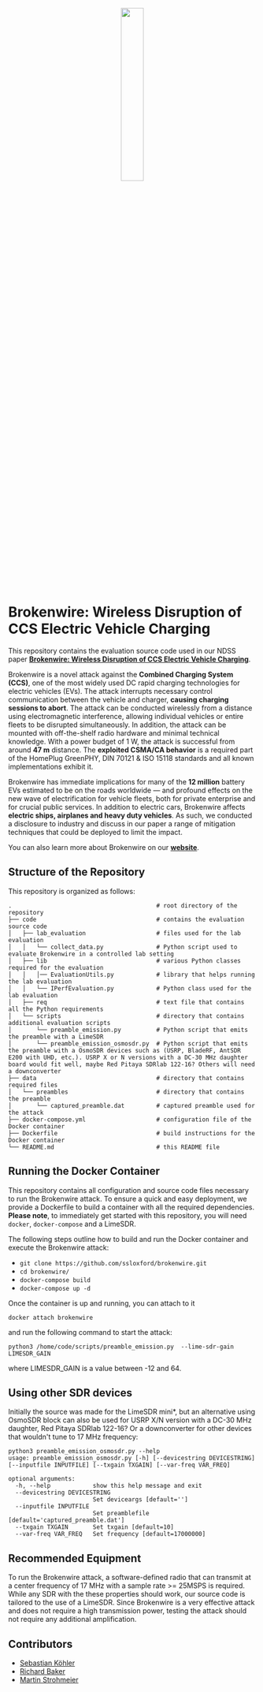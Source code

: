 <p align="center"><img src="https://github.com/ssloxford/brokenwire/blob/main/data/brokenwire_logo.png" width="30%"></p>

# Brokenwire: Wireless Disruption of CCS Electric Vehicle Charging

This repository contains the evaluation source code used in our NDSS paper [**Brokenwire: Wireless Disruption of CCS Electric Vehicle Charging**](https://www.ndss-symposium.org/wp-content/uploads/2023/02/ndss2023_s251_paper.pdf).

Brokenwire is a novel attack against the **Combined Charging System (CCS)**, one of the most widely used DC rapid charging technologies for electric vehicles (EVs). 
The attack interrupts necessary control communication between the vehicle and charger, **causing charging sessions to abort**.
The attack can be conducted wirelessly from a distance using electromagnetic interference, allowing individual vehicles or entire fleets to be disrupted simultaneously. 
In addition, the attack can be mounted with off-the-shelf radio hardware and minimal technical knowledge. 
With a power budget of 1 W, the attack is successful from around **47 m** distance. 
The **exploited CSMA/CA behavior** is a required part of the HomePlug GreenPHY, DIN 70121 & ISO 15118 standards and all known implementations exhibit it.

Brokenwire has immediate implications for many of the **12 million** battery EVs estimated to be on the roads worldwide — and profound effects on the new wave of electrification for vehicle fleets, both for private enterprise and for crucial public 
services. 
In addition to electric cars, Brokenwire affects **electric ships, airplanes and heavy duty vehicles**. 
As such, we conducted a disclosure to industry and discuss in our paper a range of mitigation techniques that could be deployed to limit the impact.

You can also learn more about Brokenwire on our [**website**](https://brokenwire.fail).

## Structure of the Repository
This repository is organized as follows:

```
.                                         # root directory of the repository
├── code                                  # contains the evaluation source code
│   ├── lab_evaluation                    # files used for the lab evaluation
│   │   └── collect_data.py               # Python script used to evaluate Brokenwire in a controlled lab setting
│   ├── lib                               # various Python classes required for the evaluation
│   │   │── EvaluationUtils.py            # library that helps running the lab evaluation
│   │   └── IPerfEvaluation.py            # Python class used for the lab evaluation
│   ├── req                               # text file that contains all the Python requirements
│   └── scripts                           # directory that contains additional evaluation scripts
│       └── preamble_emission.py          # Python script that emits the preamble with a LimeSDR
│       └── preamble_emission_osmosdr.py  # Python script that emits the preamble with a OsmoSDR devices such as (USRP, BladeRF, AntSDR E200 with UHD, etc.). USRP X or N versions with a DC-30 MHz daughter board would fit well, maybe Red Pitaya SDRlab 122-16? Others will need a downconverter
├── data                                  # directory that contains required files
│   └── preambles                         # directory that contains the preamble
│       └── captured_preamble.dat         # captured preamble used for the attack
├── docker-compose.yml                    # configuration file of the Docker container
├── Dockerfile                            # build instructions for the Docker container
└── README.md                             # this README file
```

## Running the Docker Container
This repository contains all configuration and source code files necessary to run the Brokenwire attack.
To ensure a quick and easy deployment, we provide a Dockerfile to build a container with all the required dependencies.
<br>**Please note**, to immediately get started with this repository, you will need `docker`, `docker-compose` and a LimeSDR.

The following steps outline how to build and run the Docker container and execute the Brokenwire attack:

 * `git clone https://github.com/ssloxford/brokenwire.git`
 * `cd brokenwire/`
 * `docker-compose build`
 * `docker-compose up -d`

Once the container is up and running, you can attach to it

`docker attach brokenwire`

and run the following command to start the attack:

`python3 /home/code/scripts/preamble_emission.py  --lime-sdr-gain LIMESDR_GAIN`

where LIMESDR_GAIN is a value between -12 and 64.


## Using other SDR devices

Initially the source was made for the LimeSDR mini*, but an alternative using OsmoSDR block can also be used for USRP X/N version with a DC-30 MHz daughter, Red Pitaya SDRlab 122-16? Or a downconverter for other devices that wouldn't tune to 17 MHz frequency:

```
python3 preamble_emission_osmosdr.py --help
usage: preamble_emission_osmosdr.py [-h] [--devicestring DEVICESTRING] [--inputfile INPUTFILE] [--txgain TXGAIN] [--var-freq VAR_FREQ]

optional arguments:
  -h, --help            show this help message and exit
  --devicestring DEVICESTRING
                        Set deviceargs [default='']
  --inputfile INPUTFILE
                        Set preamblefile [default='captured_preamble.dat']
  --txgain TXGAIN       Set txgain [default=10]
  --var-freq VAR_FREQ   Set frequency [default=17000000]
```


## Recommended Equipment

To run the Brokenwire attack, a software-defined radio that can transmit at a center frequency of 17 MHz with a sample rate >= 25MSPS is required. 
While any SDR with the these properties should work, our source code is tailored to the use of a LimeSDR.
Since Brokenwire is a very effective attack and does not require a high transmission power, testing the attack should not require any additional amplification.

## Contributors
 * [Sebastian Köhler](https://cs.ox.ac.uk/people/sebastian.kohler)
 * [Richard Baker](https://www.cs.ox.ac.uk/people/richard.baker)
 * [Martin Strohmeier](https://www.cs.ox.ac.uk/people/martin.strohmeier)
